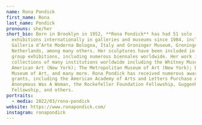 ```yaml
---
name: Rona Pondick
first_name: Rona
last_name: Pondick
pronouns: she/her
short_bio: Born in Brooklyn in 1952, **Rona Pondick** has had 51 solo
  exhibitions internationally in galleries and museums since 1984, including
  Galleria d’Arte Moderna Bologna, Italy and Groninger Museum, Groningen,
  Netherlands, among many others. Her sculptures have been included in over 220
  group exhibitions, including numerous biennales worldwide. Her work is in the
  collections of many institutions worldwide including the Whitney Museum of
  American Art (New York); The Metropolitan Museum of Art (New York); Brooklyn
  Museum of Art, and many more. Rona Pondick has received numerous awards and
  grants, including the American Academy of Arts and Letters Purchase Award,
  Anonymous Was A Woman, the Rockefeller Foundation Fellowship, Guggenheim
  Fellowship, and others.
portraits:
  - media: 2022/03/rona-pondick
website: https://www.ronapondick.com/
instagram: ronapondick
---
```

